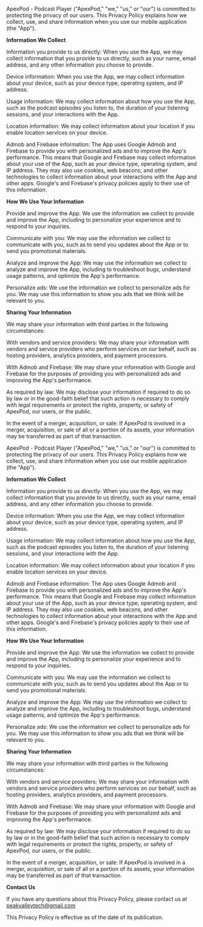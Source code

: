ApexPod - Podcast Player ("ApexPod," "we," "us," or "our") is committed to protecting the privacy of our users. This Privacy Policy explains how we collect, use, and share information when you use our mobile application (the "App").

<strong>Information We Collect</strong>

Information you provide to us directly: When you use the App, we may collect information that you provide to us directly, such as your name, email address, and any other information you choose to provide.

Device information: When you use the App, we may collect information about your device, such as your device type, operating system, and IP address.

Usage information: We may collect information about how you use the App, such as the podcast episodes you listen to, the duration of your listening sessions, and your interactions with the App.

Location information: We may collect information about your location if you enable location services on your device.

Admob and Firebase information: The App uses Google Admob and Firebase to provide you with personalized ads and to improve the App's performance. This means that Google and Firebase may collect information about your use of the App, such as your device type, operating system, and IP address. They may also use cookies, web beacons, and other technologies to collect information about your interactions with the App and other apps. Google's and Firebase's privacy policies apply to their use of this information.

<strong>How We Use Your Information</strong>

Provide and improve the App: We use the information we collect to provide and improve the App, including to personalize your experience and to respond to your inquiries.

Communicate with you: We may use the information we collect to communicate with you, such as to send you updates about the App or to send you promotional materials.

Analyze and improve the App: We may use the information we collect to analyze and improve the App, including to troubleshoot bugs, understand usage patterns, and optimize the App's performance.

Personalize ads: We use the information we collect to personalize ads for you. We may use this information to show you ads that we think will be relevant to you.

<strong>Sharing Your Information</strong>

We may share your information with third parties in the following circumstances:

With vendors and service providers: We may share your information with vendors and service providers who perform services on our behalf, such as hosting providers, analytics providers, and payment processors.

With Admob and Firebase: We may share your information with Google and Firebase for the purposes of providing you with personalized ads and improving the App's performance.

As required by law: We may disclose your information if required to do so by law or in the good-faith belief that such action is necessary to comply with legal requirements or protect the rights, property, or safety of ApexPod, our users, or the public.

In the event of a merger, acquisition, or sale: If ApexPod is involved in a merger, acquisition, or sale of all or a portion of its assets, your information may be transferred as part of that transaction.

ApexPod - Podcast Player ("ApexPod," "we," "us," or "our") is committed to protecting the privacy of our users. This Privacy Policy explains how we collect, use, and share information when you use our mobile application (the "App").

<strong>Information We Collect</strong>

Information you provide to us directly: When you use the App, we may collect information that you provide to us directly, such as your name, email address, and any other information you choose to provide.

Device information: When you use the App, we may collect information about your device, such as your device type, operating system, and IP address.

Usage information: We may collect information about how you use the App, such as the podcast episodes you listen to, the duration of your listening sessions, and your interactions with the App.

Location information: We may collect information about your location if you enable location services on your device.

Admob and Firebase information: The App uses Google Admob and Firebase to provide you with personalized ads and to improve the App's performance. This means that Google and Firebase may collect information about your use of the App, such as your device type, operating system, and IP address. They may also use cookies, web beacons, and other technologies to collect information about your interactions with the App and other apps. Google's and Firebase's privacy policies apply to their use of this information.

<strong>How We Use Your Information</strong>

Provide and improve the App: We use the information we collect to provide and improve the App, including to personalize your experience and to respond to your inquiries.

Communicate with you: We may use the information we collect to communicate with you, such as to send you updates about the App or to send you promotional materials.

Analyze and improve the App: We may use the information we collect to analyze and improve the App, including to troubleshoot bugs, understand usage patterns, and optimize the App's performance.

Personalize ads: We use the information we collect to personalize ads for you. We may use this information to show you ads that we think will be relevant to you.

<strong>Sharing Your Information</strong>

We may share your information with third parties in the following circumstances:

With vendors and service providers: We may share your information with vendors and service providers who perform services on our behalf, such as hosting providers, analytics providers, and payment processors.

With Admob and Firebase: We may share your information with Google and Firebase for the purposes of providing you with personalized ads and improving the App's performance.

As required by law: We may disclose your information if required to do so by law or in the good-faith belief that such action is necessary to comply with legal requirements or protect the rights, property, or safety of ApexPod, our users, or the public.

In the event of a merger, acquisition, or sale: If ApexPod is involved in a merger, acquisition, or sale of all or a portion of its assets, your information may be transferred as part of that transaction.

<strong>Contact Us</strong>

If you have any questions about this Privacy Policy, please contact us at peakvalleytech@gmail.com

This Privacy Policy is effective as of the date of its publication.
